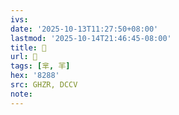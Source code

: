```yaml
---
ivs:
date: '2025-10-13T11:27:50+08:00'
lastmod: '2025-10-14T21:46:45-08:00'
title: 󰚇
url: 󰚇
tags: [芈, 羋]
hex: '8288'
src: GHZR, DCCV
note:
---
```

